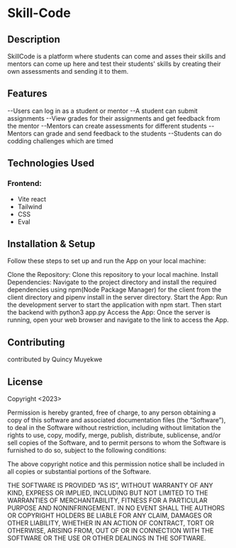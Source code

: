 # Skill-Code

## Description 
SkillCode is a platform where students can come and asses their skills and mentors can come up here and test their students' skills by creating their own assessments and sending it to them.

## Features
--Users can log in as a student or mentor
--A student can submit assignments
--View grades for their assignments and get feedback from the mentor
--Mentors can create assessments for different students
--Mentors can grade and send feedback to the students 
--Students can do codding challenges which are timed 
## Technologies Used

### Frontend: 
- Vite react
- Tailwind
- CSS
- Eval


## Installation & Setup
Follow these steps to set up and run the App on your local machine:

Clone the Repository: Clone this repository to your local machine.
Install Dependencies: Navigate to the project directory and install the required dependencies using npm(Node Package Manager) for the client from the client directory and pipenv install in the server directory.
Start the App: Run the development server to start the application with npm start. Then start the backend with python3 app.py
Access the App: Once the server is running, open your web browser and navigate to the link to access the App.

## Contributing
contributed by Quincy Muyekwe

## License

Copyright <2023> <Quincy Muyekwe>

Permission is hereby granted, free of charge, to any person obtaining a copy of this software and associated documentation files (the “Software”), to deal in the Software without restriction, including without limitation the rights to use, copy, modify, merge, publish, distribute, sublicense, and/or sell copies of the Software, and to permit persons to whom the Software is furnished to do so, subject to the following conditions:

The above copyright notice and this permission notice shall be included in all copies or substantial portions of the Software.

THE SOFTWARE IS PROVIDED “AS IS”, WITHOUT WARRANTY OF ANY KIND, EXPRESS OR IMPLIED, INCLUDING BUT NOT LIMITED TO THE WARRANTIES OF MERCHANTABILITY, FITNESS FOR A PARTICULAR PURPOSE AND NONINFRINGEMENT. IN NO EVENT SHALL THE AUTHORS OR COPYRIGHT HOLDERS BE LIABLE FOR ANY CLAIM, DAMAGES OR OTHER LIABILITY, WHETHER IN AN ACTION OF CONTRACT, TORT OR OTHERWISE, ARISING FROM, OUT OF OR IN CONNECTION WITH THE SOFTWARE OR THE USE OR OTHER DEALINGS IN THE SOFTWARE.

